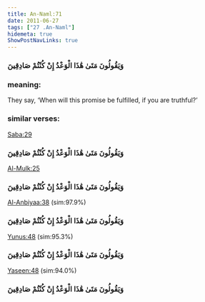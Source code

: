 ```yaml
---
title: An-Naml:71
date: 2011-06-27
tags: ["27 .An-Naml"]
hidemeta: true 
ShowPostNavLinks: true 
---
```

### وَيَقُولُونَ مَتَىٰ هَٰذَا الْوَعْدُ إِنْ كُنْتُمْ صَادِقِينَ
### meaning: 
They say, ‘When will this promise be fulfilled, if you are truthful?’
### similar verses: 

[Saba:29](/34/29)

### وَيَقُولُونَ مَتَىٰ هَٰذَا الْوَعْدُ إِنْ كُنْتُمْ صَادِقِينَ

[Al-Mulk:25](/67/25)

### وَيَقُولُونَ مَتَىٰ هَٰذَا الْوَعْدُ إِنْ كُنْتُمْ صَادِقِينَ

[Al-Anbiyaa:38](/21/38) (sim:97.9%)

### وَيَقُولُونَ مَتَىٰ هَٰذَا الْوَعْدُ إِنْ كُنْتُمْ صَادِقِينَ

[Yunus:48](/10/48) (sim:95.3%)

### وَيَقُولُونَ مَتَىٰ هَٰذَا الْوَعْدُ إِنْ كُنْتُمْ صَادِقِينَ

[Yaseen:48](/36/48) (sim:94.0%)

### وَيَقُولُونَ مَتَىٰ هَٰذَا الْوَعْدُ إِنْ كُنْتُمْ صَادِقِينَ
